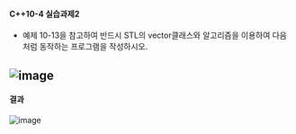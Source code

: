 #### C++10-4 실습과제2
  * 예제 10-13을 참고하여 반드시 STL의 vector클래스와 알고리즘을 이용하여 다음 처럼 동작하는 프로그램을 작성하시오.

![image](https://github.com/user-attachments/assets/9d5cb01e-3933-4c81-8103-56ffc6223725)
---
#### 결과
![image](https://github.com/user-attachments/assets/c310c05c-f810-4e3d-ad7e-cc7aa33b860c)
